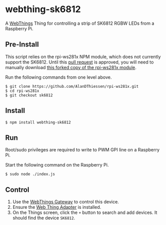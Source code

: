 # webthing-sk6812

A [WebThings](https://webthings.io/) Thing for controlling a strip of SK6812 RGBW LEDs from a Raspberry Pi.

## Pre-Install

This script relies on the rpi-ws281x NPM module, which does not currently support the SK6812.
Until this [pull request](https://github.com/meg768/rpi-ws281x/pull/14) is approved, you will need to manually download [this forked copy of the rpi-ws281x module](https://github.com/AlanDThiessen/rpi-ws281x/tree/sk6812).

Run the following commands from one level above.

```
$ git clone https://github.com/AlanDThiessen/rpi-ws281x.git
$ cd rpi-ws281x
$ git checkout sk6812
```

## Install

```
$ npm install webthing-sk6812
```

## Run

Root/sudo privileges are required to write to PWM GPI line on a Raspberry Pi.

Start the following command on the Raspberry Pi.

```
$ sudo node ./index.js
```

## Control

1. Use the [WebThings Gateway](https://webthings.io/gateway/) to control this device.
2. Ensure the [Web Thing Adapter](https://github.com/WebThingsIO/thing-url-adapter) is installed.
3. On the Things screen, click the `+` button to search and add devices.  It should find the device `SK6812`.

